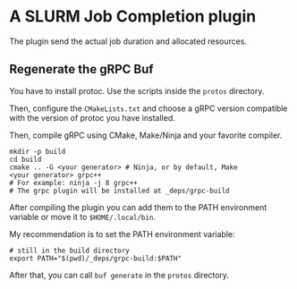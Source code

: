 # A SLURM Job Completion plugin

The plugin send the actual job duration and allocated resources.

## Regenerate the gRPC Buf

You have to install protoc. Use the scripts inside the `protos` directory.

Then, configure the `CMakeLists.txt` and choose a gRPC version compatible with the version of protoc you have installed.

Then, compile gRPC using CMake, Make/Ninja and your favorite compiler.

```shell
mkdir -p build
cd build
cmake .. -G <your generator> # Ninja, or by default, Make
<your generator> grpc++
# For example: ninja -j 8 grpc++
# The grpc plugin will be installed at _deps/grpc-build
```

After compiling the plugin you can add them to the PATH environment variable or move it to `$HOME/.local/bin`.

My recommendation is to set the PATH environment variable:

```shell
# still in the build directory
export PATH="$(pwd)/_deps/grpc-build:$PATH"
```

After that, you can call `buf generate` in the `protos` directory.

